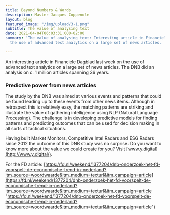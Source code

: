 ```yaml
---
title: Beyond Numbers & Words
description: Master Jacques Coppenole
layout: blog
featured_image: "/img/upload/3-1.png"
subtitle: The value of analysing text
date: 2021-04-04T06:03:31.000+02:00
summary: 'The value of analysing text: Interesting article in Financiele Dagblad on
  the use of advanced text analytics on a large set of news articles. '

---
```

An interesting article in Financiele Dagblad last week on the use of advanced text analytics on a large set of news articles. The DNB did an analysis on c. 1 million articles spanning 36 years.

### Predictive power from news articles

The study by the DNB was aimed at various events and patterns that could be found leading up to these events from other news items. Although in retrospect this is relatively easy, the matching patterns are striking and illustrate the value of gathering intelligence using NLP (Natural Language Processing). The challenge is in developing predictive models for finding patterns and predicting outcomes that can be used for decision making in all sorts of tactical situations.

Having built Market Monitors, Competitive Intel Radars and ESG Radars since 2012 the outcome of this DNB study was no surprise. Do you want to know more about the value we could create for you? Visit [www.y.digital](http://www.y.digital/).

For the FD article: [https://fd.nl/weekend/1377204/dnb-onderzoek-het-fd-voorspelt-de-economische-trend-in-nederland?itm_source=woordwaarde&itm_medium=texturl&itm_campaign=article](https://fd.nl/weekend/1377204/dnb-onderzoek-het-fd-voorspelt-de-economische-trend-in-nederland?itm_source=woordwaarde&itm_medium=texturl&itm_campaign=article "https://fd.nl/weekend/1377204/dnb-onderzoek-het-fd-voorspelt-de-economische-trend-in-nederland?itm_source=woordwaarde&itm_medium=texturl&itm_campaign=article")